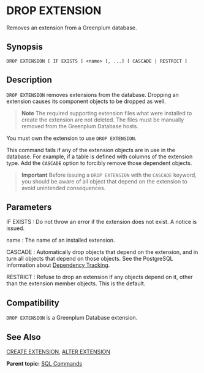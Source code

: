 # DROP EXTENSION 

Removes an extension from a Greenplum database.

## <a id="section2"></a>Synopsis 

``` {#sql_command_synopsis}
DROP EXTENSION [ IF EXISTS ] <name> [, ...] [ CASCADE | RESTRICT ]
```

## <a id="section3"></a>Description 

`DROP EXTENSION` removes extensions from the database. Dropping an extension causes its component objects to be dropped as well.

> **Note** The required supporting extension files what were installed to create the extension are not deleted. The files must be manually removed from the Greenplum Database hosts.

You must own the extension to use `DROP EXTENSION`.

This command fails if any of the extension objects are in use in the database. For example, if a table is defined with columns of the extension type. Add the `CASCADE` option to forcibly remove those dependent objects.

> **Important** Before issuing a `DROP EXTENSION` with the `CASCADE` keyword, you should be aware of all object that depend on the extension to avoid unintended consequences.

## <a id="section4"></a>Parameters 

IF EXISTS
:   Do not throw an error if the extension does not exist. A notice is issued.

name
:   The name of an installed extension.

CASCADE
:   Automatically drop objects that depend on the extension, and in turn all objects that depend on those objects. See the PostgreSQL information about [Dependency Tracking](https://www.postgresql.org/docs/12/ddl-depend.html).

RESTRICT
:   Refuse to drop an extension if any objects depend on it, other than the extension member objects. This is the default.

## <a id="section6"></a>Compatibility 

`DROP EXTENSION` is a Greenplum Database extension.

## <a id="section7"></a>See Also 

[CREATE EXTENSION](CREATE_EXTENSION.html), [ALTER EXTENSION](ALTER_EXTENSION.html)

**Parent topic:** [SQL Commands](../sql_commands/sql_ref.html)

